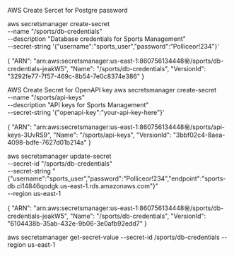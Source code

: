 AWS Create Sercet for Postgre password

aws secretsmanager create-secret \
--name "/sports/db-credentials" \
--description "Database credentials for Sports Management" \
--secret-string '{"username":"sports_user","password":"Polliceor!234"}'

{
"ARN": "arn:aws:secretsmanager:us-east-1:860756134448:secret:/sports/db-credentials-jeakW5",
"Name": "/sports/db-credentials",
"VersionId": "3292fe77-7f57-469c-8b54-7e0c8374e386"
}


AWS Create Secret for OpenAPI key
aws secretsmanager create-secret \
--name "/sports/api-keys" \
--description "API keys for Sports Management" \
--secret-string '{"openapi-key":"your-api-key-here"}'



{
"ARN": "arn:aws:secretsmanager:us-east-1:860756134448:secret:/sports/api-keys-3UvRS9",
"Name": "/sports/api-keys",
"VersionId": "3bbf02c4-8aea-4098-bdfe-7627d01b214a"
}



aws secretsmanager update-secret \
--secret-id "/sports/db-credentials" \
--secret-string "{\"username\":\"sports_user\",\"password\":\"Polliceor!234\",\"endpoint\":\"sports-db.ci14846qodgk.us-east-1.rds.amazonaws.com\"}" \
--region us-east-1


{
"ARN": "arn:aws:secretsmanager:us-east-1:860756134448:secret:/sports/db-credentials-jeakW5",
"Name": "/sports/db-credentials",
"VersionId": "6104438b-35ab-432e-9b06-3e0afb92edd7"
}

aws secretsmanager get-secret-value --secret-id /sports/db-credentials --region us-east-1


